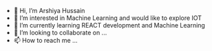 - 👋 Hi, I’m Arshiya Hussain
- 👀 I’m interested in Machine Learning and would like to explore IOT 
- 🌱 I’m currently learning REACT development and Machine Learning
- 💞️ I’m looking to collaborate on ...
- 📫 How to reach me ...

<!---
ozark-08/ozark-08 is a ✨ special ✨ repository because its `README.md` (this file) appears on your GitHub profile.
You can click the Preview link to take a look at your changes.
--->
